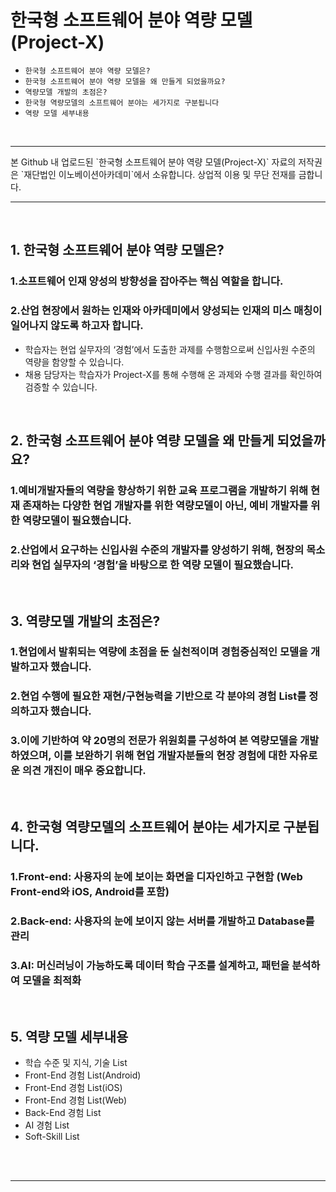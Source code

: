 # 한국형 소프트웨어 분야 역량 모델(Project-X)

* `한국형 소프트웨어 분야 역량 모델은?`
* `한국형 소프트웨어 분야 역량 모델을 왜 만들게 되었을까요?`
* `역량모델 개발의 초점은?`
* `한국형 역량모델의 소프트웨어 분야는 세가지로 구분됩니다`
* `역량 모델 세부내용`
<br>
<hr>
본 Github 내 업로드된 `한국형 소프트웨어 분야 역량 모델(Project-X)` 자료의 저작권은 `재단법인 이노베이션아카데미`에서 소유합니다. 상업적 이용 및 무단 전재를 금합니다.
<hr>

<br>

## 1. 한국형 소프트웨어 분야 역량 모델은?

### 1.소프트웨어 인재 양성의 방향성을 잡아주는 핵심 역할을 합니다.
### 2.산업 현장에서 원하는 인재와 아카데미에서 양성되는 인재의 미스 매칭이 일어나지 않도록 하고자 합니다.

*  학습자는 현업 실무자의 ‘경험’에서 도출한 과제를 수행함으로써 신입사원 수준의 역량을 함양할 수 있습니다.
*  채용 담당자는 학습자가 Project-X를 통해 수행해 온 과제와 수행 결과를 확인하여 검증할 수 있습니다.

<br>

## 2. 한국형 소프트웨어 분야 역량 모델을 왜 만들게 되었을까요?

### 1.예비개발자들의 역량을 향상하기 위한 교육 프로그램을 개발하기 위해 현재 존재하는 다양한 현업 개발자를 위한 역량모델이 아닌, 예비 개발자를 위한 역량모델이 필요했습니다.
### 2.산업에서 요구하는 신입사원 수준의 개발자를 양성하기 위해, 현장의 목소리와 현업 실무자의 ‘경험’을 바탕으로 한 역량 모델이 필요했습니다.

<br>

## 3. 역량모델 개발의 초점은?

### 1.현업에서 발휘되는 역량에 초점을 둔 실천적이며 경험중심적인 모델을 개발하고자 했습니다.
### 2.현업 수행에 필요한 재현/구현능력을 기반으로 각 분야의 경험 List를 정의하고자 했습니다.
### 3.이에 기반하여 약 20명의 전문가 위원회를 구성하여 본 역량모델을 개발하였으며, 이를 보완하기 위해 현업 개발자분들의 현장 경험에 대한 자유로운 의견 개진이 매우 중요합니다.

<br>

## 4. 한국형 역량모델의 소프트웨어 분야는 세가지로 구분됩니다.

### 1.Front-end: 사용자의 눈에 보이는 화면을 디자인하고 구현함 (Web Front-end와 iOS, Android를 포함)
### 2.Back-end: 사용자의 눈에 보이지 않는 서버를 개발하고 Database를 관리
### 3.AI: 머신러닝이 가능하도록 데이터 학습 구조를 설계하고, 패턴을 분석하여 모델을 최적화

<br>

## 5. 역량 모델 세부내용

* 학습 수준 및 지식, 기술 List
* Front-End 경험 List(Android)
* Front-End 경험 List(iOS)
* Front-End 경험 List(Web)
* Back-End 경험 List
* AI 경험 List
* Soft-Skill List

<br>
<br>
<hr>
